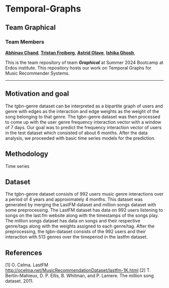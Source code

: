 # Temporal-Graphs
## Team Graphical
### Team Members

[**Abhinav Chand**](https://github.com/AImeetsAG),
[**Tristan Freiberg**](https://github.com/tmfreiberg), 
[**Astrid Olave**](https://github.com/aaolaveh), 
[**Ishika Ghosh**](https://github.com/ishikaghosh2201), 

This is the team repository of team **_Graphical_** at Summer 2024 Bootcamp at Erdos institute. 
This repository hosts our work on Temporal Graphs for Music Recommender Systems.

---

## Motivation and goal
The tgbn-genre dataset can be interpreted as a bipartite graph of users and genre with edges as the interaction and edge weights as the weight of the song belonging to that genre. The tgbn-genre dataset was then processed to come up with the user genre frequency interaction vector with a window of 7 days. 
Our goal was to predict the frequency interaction vector of users in the test dataset which consisted of about 6 months. After the data analysis, we proceeded with basic time series models for the prediction. 

## Methodology
Time series


## Dataset
The tgbn-genre dataset consists of 992 users music genre interactions over a period of 4 years and approximately 4 months. This dataset was generated by merging the LastFM dataset and million songs dataset with some preprocessing. The LastFM dataset has data on 992 users listening to songs on the last.fm website along with the timestamps of the songs play. The million songs dataset has data on songs and their respective genre/tags along with the weights assigned to each genre/tag. After the preprocessing, the tgbn-dataset consists of the 992 users and their interaction with 513 genres over the timeperiod in the lastfm dataset.


## References
[1] O. Celma. LastFM http://ocelma.net/MusicRecommendationDataset/lastfm-1K.html
[2] T. Bertin-Mahieux, D. P. Ellis, B. Whitman, and P. Lamere. The million song dataset. 2011.


